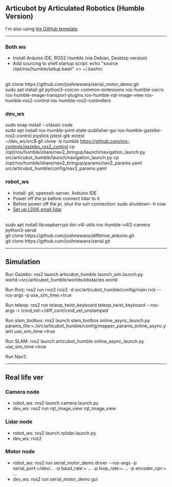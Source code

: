 ## Articubot by Articulated Robotics (Humble Version)

I'm also using [his GitHub template](https://github.com/joshnewans/my_bot).

---

### Both ws
- Install Arduino IDE, ROS2 Humble (via Debian, Desktop version)
- Add sourcing to shell startup script: echo "source /opt/ros/humble/setup.bash" >> ~/.bashrc
<br>
git clone https://github.com/joshnewans/serial_motor_demo.git
<br>
sudo apt install git python3-colcon-common-extensions ros-humble-xacro ros-humble-image-transport-plugins ros-humble-rqt-image-view ros-humble-ros2-control ros-humble-ros2-controllers 

### dev_ws
sudo snap install --classic code
<br>
sudo apt install ros-humble-joint-state-publisher-gui ros-humble-gazebo-ros2-control joystick jstest-gtk evtest
<br>
~/dev_ws/src$ git clone -b humble https://github.com/ros-controls/gazebo_ros2_control
cp /opt/ros/humble/share/nav2_bringup/launch/navigation_launch.py src/articubot_humble/launch/navigation_launch.py
cp /opt/ros/humble/share/nav2_bringup/params/nav2_params.yaml src/articubot_humble/config/nav2_params.yaml

### robot_ws
- Install: git, openssh-server, Arduino IDE
- Power off the pi before connect lidar to it
- Before power off the pi, shut the ssh connection: sudo shutdown -h now
- [Set up LD06 small lidar](https://www.youtube.com/watch?v=OJWAsV6-0GE)
<br>
sudo apt install libraspberrypi-bin v4l-utils ros-humble-v4l2-camera python3-serial
<br>
git clone https://github.com/joshnewans/diffdrive_arduino.git
<br>
git clone https://github.com/joshnewans/serial.git

---
## Simulation

Run Gazebo: ros2 launch articubot_humble launch_sim.launch.py world:=src/articubot_humble/worlds/obstacles.world

Run Rviz: ros2 run rviz2 rviz2 -d src/articubot_humble/config/main.rviz --ros-args -p use_sim_time:=true

Run teleop: ros2 run teleop_twist_keyboard teleop_twist_keyboard --ros-args -r /cmd_vel:=/diff_cont/cmd_vel_unstamped

Run slam_toolbox: ros2 launch slam_toolbox online_async_launch.py params_file:=./src/articubot_humble/config/mapper_params_online_async.yaml use_sim_time:=true

Run SLAM: ros2 launch articubot_humble online_async_launch.py use_sim_time:=true

Run Nav2:

---
## Real life ver

### Camera node
- robot_ws: ros2 launch camera.launch.py
- dev_ws: ros2 run rqt_image_view rqt_image_view

### Lidar node
- robot_ws: ros2 launch rplidar.launch.py
- dev_ws: rviz2

### Motor node
- robot_ws: ros2 run serial_motor_demo driver --ros-args -p serial_port:=/dev/... -p baud_rate:= ... -p loop_rate:= ... -p encoder_cpr:= ...
- dev_ws: ros2 run serial_motor_demo gui 

